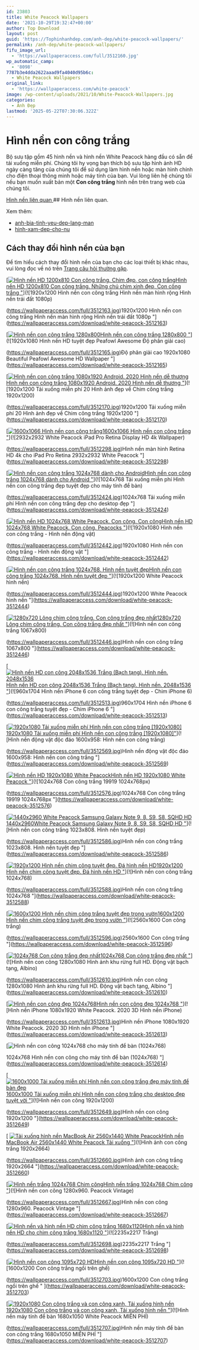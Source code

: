 ```yaml
---
id: 23803
title: White Peacock Wallpapers
date: '2021-10-29T19:32:47+00:00'
author: Top Download
layout: post
guid: 'https://Tophinhanhdep.com/anh-dep/white-peacock-wallpapers/'
permalink: /anh-dep/white-peacock-wallpapers/
fifu_image_url:
  - 'https://wallpaperaccess.com/full/3512160.jpg'
wp_automatic_camp:
  - '8098'
7787b3e4dda2622aaad9fa4040d95b6c:
  - White Peacock Wallpapers
original_link:
  - 'https://wallpaperaccess.com/white-peacock'
image: /wp-content/uploads/2021/10/White-Peacock-Wallpapers.jpg
categories:
  - Ảnh Đẹp
lastmod: '2025-05-22T07:30:06.322Z'
---
```

# Hình nền con công trắng

Bộ sưu tập gồm 45 hình nền và hình nền White Peacock hàng đầu có sẵn để tải xuống miễn phí. Chúng tôi hy vọng bạn thích bộ sưu tập hình ảnh HD ngày càng tăng của chúng tôi để sử dụng làm hình nền hoặc màn hình chính cho điện thoại thông minh hoặc máy tính của bạn. Vui lòng liên hệ chúng tôi nếu bạn muốn xuất bản một **Con công trắng** hình nền trên trang web của chúng tôi.

[Hình nền liên quan ](#related) ## Hình nền liên quan.

   
 Xem thêm:

   
- [anh-bia-tinh-yeu-dep-lang-man](https://tophinhanhdep.com/anh-bia/anh-bia-tinh-yeu-dep-lang-man/)
- [hinh-xam-dep-cho-nu](https://tophinhanhdep.com/hinh-xam-dep/hinh-xam-dep-cho-nu/)

## Cách thay đổi hình nền của bạn

Để tìm hiểu cách thay đổi hình nền của bạn cho các loại thiết bị khác nhau, vui lòng đọc về nó trên [Trang câu hỏi thường gặp](https://tophinhanhdep.com/faq/).

  
[[![Hình nền HD 1200x810 Con công trắng.  Chim đẹp, con công trắng](https://wallpaperaccess.com/full/3512160.jpg)Hình nền HD 1200x810 Con công trắng. Những chú chim xinh đẹp, Con công trắng "](https://wallpaperaccess.com/download/white-peacock-3512160)](![1920x1200 Hình nền con công trắng Hình nền màn hình rộng Hình nền trái đất 1080p)

(https://wallpaperaccess.com/full/3512163.jpg)1920x1200 Hình nền con công trắng Hình nền màn hình rộng Hình nền trái đất 1080p "](https://wallpaperaccess.com/download/white-peacock-3512163)

[[![Hình nền con công trắng 1280x800](https://wallpaperaccess.com/full/1561547.jpg)Hình nền con công trắng 1280x800 "](https://wallpaperaccess.com/download/white-peacock-1561547)](![1920x1080 Hình nền HD tuyệt đẹp Peafowl Awesome Độ phân giải cao)

(https://wallpaperaccess.com/full/3512165.jpg)Độ phân giải cao 1920x1080 Beautiful Peafowl Awesome HD Wallpaper "](https://wallpaperaccess.com/download/white-peacock-3512165)

[[![Hình nền con công trắng 1080x1920 Android.  2020 Hình nền dễ thương](https://wallpaperaccess.com/full/3512169.jpg)Hình nền con công trắng 1080x1920 Android. 2020 Hình nền dễ thương "](https://wallpaperaccess.com/download/white-peacock-3512169)](![1920x1200 Tải xuống miễn phí 20 Hình ảnh đẹp về Chim công trắng 1920x1200)

(https://wallpaperaccess.com/full/3512170.jpg)1920x1200 Tải xuống miễn phí 20 Hình ảnh đẹp về Chim công trắng 1920x1200 "](https://wallpaperaccess.com/download/white-peacock-3512170)

[[![1600x1066 Hình nền con công trắng](https://wallpaperaccess.com/full/3512283.jpg)1600x1066 Hình nền con công trắng "](https://wallpaperaccess.com/download/white-peacock-3512283)](![2932x2932 White Peacock iPad Pro Retina Display HD 4k Wallpaper)

(https://wallpaperaccess.com/full/3512298.jpg)Hình nền màn hình Retina HD 4k cho iPad Pro Retina 2932x2932 White Peacock "](https://wallpaperaccess.com/download/white-peacock-3512298)

[[![Hình nền con công trắng 1024x768 dành cho Android](https://wallpaperaccess.com/full/3512317.jpg)Hình nền con công trắng 1024x768 dành cho Android "](https://wallpaperaccess.com/download/white-peacock-3512317)](![1024x768 Tải xuống miễn phí Hình nền con công trắng đẹp tuyệt đẹp cho máy tính để bàn)

(https://wallpaperaccess.com/full/3512424.jpg)1024x768 Tải xuống miễn phí Hình nền con công trắng đẹp cho desktop đẹp "](https://wallpaperaccess.com/download/white-peacock-3512424)

[[![Hình nền HD 1024x768 White Peacock.  Con công.  Con công](https://wallpaperaccess.com/full/3512441.jpg)Hình nền HD 1024x768 White Peacock. Con công. Peacocks "](https://wallpaperaccess.com/download/white-peacock-3512441)](![1920x1080 Hình nền con công trắng - Hình nền động vật)

(https://wallpaperaccess.com/full/3512442.jpg)1920x1080 Hình nền con công trắng - Hình nền động vật "](https://wallpaperaccess.com/download/white-peacock-3512442)

[[![Hình nền con công trắng 1024x768.  Hình nền tuyệt đẹp](https://wallpaperaccess.com/full/3512443.jpg)Hình nền con công trắng 1024x768. Hình nền tuyệt đẹp "](https://wallpaperaccess.com/download/white-peacock-3512443)](![1920x1200 White Peacock hình nền)

(https://wallpaperaccess.com/full/3512444.jpg)1920x1200 White Peacock hình nền "](https://wallpaperaccess.com/download/white-peacock-3512444)

[[![1280x720 Lông chim công trắng.  Con công trắng đẹp nhất](https://wallpaperaccess.com/full/3512445.jpg)1280x720 Lông chim công trắng. Con công trắng đẹp nhất "](https://wallpaperaccess.com/download/white-peacock-3512445)](![Hình nền con công trắng 1067x800)

(https://wallpaperaccess.com/full/3512446.jpg)Hình nền con công trắng 1067x800 "](https://wallpaperaccess.com/download/white-peacock-3512446)

[[![Hình nền HD con công 2048x1536 Trắng (Bạch tạng).  Hình nền.  2048x1536](https://wallpaperaccess.com/full/3512510.jpg)Hình nền HD con công 2048x1536 Trắng (Bạch tạng). Hình nền. 2048x1536 "](https://wallpaperaccess.com/download/white-peacock-3512510)](![960x1704 Hình nền iPhone 6 con công trắng tuyệt đẹp - Chim iPhone 6)

(https://wallpaperaccess.com/full/3512513.jpg)960x1704 Hình nền iPhone 6 con công trắng tuyệt đẹp - Chim iPhone 6 "](https://wallpaperaccess.com/download/white-peacock-3512513)

[[![1920x1080 Tải xuống miễn phí Hình nền con công trắng [1920x1080]](https://wallpaperaccess.com/full/3512520.jpg)1920x1080 Tải xuống miễn phí Hình nền con công trắng \[1920x1080\]"](https://wallpaperaccess.com/download/white-peacock-3512520)](![Hình nền động vật độc đáo 1600x958: Hình nền con công trắng)

(https://wallpaperaccess.com/full/3512569.jpg)Hình nền động vật độc đáo 1600x958: Hình nền con công trắng "](https://wallpaperaccess.com/download/white-peacock-3512569)

[[![Hình nền HD 1920x1080 White Peacock](https://wallpaperaccess.com/full/3512573.jpg)Hình nền HD 1920x1080 White Peacock "](https://wallpaperaccess.com/download/white-peacock-3512573)](![1024x768 Con công trắng 19919 1024x768px)

(https://wallpaperaccess.com/full/3512576.jpg)1024x768 Con công trắng 19919 1024x768px "](https://wallpaperaccess.com/download/white-peacock-3512576)

[[![1440x2960 ​​White Peacock Samsung Galaxy Note 9, 8, S9, S8, SQHD HD](https://wallpaperaccess.com/full/3512577.jpg)1440x2960 ​​White Peacock Samsung Galaxy Note 9, 8, S9, S8, SQHD HD "](https://wallpaperaccess.com/download/white-peacock-3512577)](![Hình nền con công trắng 1023x808.  Hình nền tuyệt đẹp)

(https://wallpaperaccess.com/full/3512586.jpg)Hình nền con công trắng 1023x808. Hình nền tuyệt đẹp "](https://wallpaperaccess.com/download/white-peacock-3512586)

[[![1920x1200 Hình nền chim công tuyệt đẹp.  Đá hình nền HD](https://wallpaperaccess.com/full/145671.jpg)1920x1200 Hình nền chim công tuyệt đẹp. Đá hình nền HD "](https://wallpaperaccess.com/download/white-peacock-145671)](![Hình nền con công trắng 1024x768)

(https://wallpaperaccess.com/full/3512588.jpg)Hình nền con công trắng 1024x768 "](https://wallpaperaccess.com/download/white-peacock-3512588)

[[![1600x1200 Hình nền chim công trắng tuyệt đẹp trong vườn](https://wallpaperaccess.com/full/3512589.jpg)1600x1200 Hình nền chim công trắng tuyệt đẹp trong vườn "](https://wallpaperaccess.com/download/white-peacock-3512589)](![2560x1600 Con công trắng)

(https://wallpaperaccess.com/full/3512596.jpg)2560x1600 Con công trắng "](https://wallpaperaccess.com/download/white-peacock-3512596)

[[![1024x768 Con công trắng đẹp nhất](https://wallpaperaccess.com/full/3512607.jpg)1024x768 Con công trắng đẹp nhất "](https://wallpaperaccess.com/download/white-peacock-3512607)](![Hình nền con công 1280x1080 Hình ảnh khu rừng full HD.  Động vật bạch tạng, Albino)

(https://wallpaperaccess.com/full/3512610.jpg)Hình nền con công 1280x1080 Hình ảnh khu rừng full HD. Động vật bạch tạng, Albino "](https://wallpaperaccess.com/download/white-peacock-3512610)

[[![Hình nền con công đẹp 1024x768](https://wallpaperaccess.com/full/3512612.jpg)Hình nền con công đẹp 1024x768 "](https://wallpaperaccess.com/download/white-peacock-3512612)](![Hình nền iPhone 1080x1920 White Peacock.  2020 3D Hình nền iPhone)

(https://wallpaperaccess.com/full/3512613.jpg)Hình nền iPhone 1080x1920 White Peacock. 2020 3D Hình nền iPhone "](https://wallpaperaccess.com/download/white-peacock-3512613)

[![Hình nền con công 1024x768 cho máy tính để bàn (1024x768)](https://wallpaperaccess.com/full/3512614.jpg)

1024x768 Hình nền con công cho máy tính để bàn (1024x768) "](https://wallpaperaccess.com/download/white-peacock-3512614)

[[![1600x1000 Tải xuống miễn phí Hình nền con công trắng đẹp máy tính để bàn đẹp](https://wallpaperaccess.com/full/3512624.jpg)1600x1000 Tải xuống miễn phí Hình nền con công trắng cho desktop đẹp tuyệt vời "](https://wallpaperaccess.com/download/white-peacock-3512624)](![Hình nền con công 1920x1200)

(https://wallpaperaccess.com/full/3512649.jpg)Hình nền con công 1920x1200 "](https://wallpaperaccess.com/download/white-peacock-3512649)

[ [![Tải xuống hình nền MacBook Air 2560x1440 White Peacock](https://wallpaperaccess.com/full/3512651.jpg)Hình nền MacBook Air 2560x1440 White Peacock Tải xuống "](https://wallpaperaccess.com/download/white-peacock-3512651)](![Hình ảnh con công trắng 1920x2664)

(https://wallpaperaccess.com/full/3512660.jpg)Hình ảnh con công trắng 1920x2664 "](https://wallpaperaccess.com/download/white-peacock-3512660)

[[![Hình nền trắng 1024x768 Chim công](https://wallpaperaccess.com/full/3512664.jpg)Hình nền trắng 1024x768 Chim công "](https://wallpaperaccess.com/download/white-peacock-3512664)](![Hình nền con công 1280x960.  Peacock Vintage)

(https://wallpaperaccess.com/full/3512667.jpg)Hình nền con công 1280x960. Peacock Vintage "](https://wallpaperaccess.com/download/white-peacock-3512667)

[[![Hình nền và hình nền HD chim công trắng 1680x1120](https://wallpaperaccess.com/full/3512688.jpg)Hình nền và hình nền HD cho chim công trắng 1680x1120 "](https://wallpaperaccess.com/download/white-peacock-3512688)](![2235x2217 Trắng)

(https://wallpaperaccess.com/full/3512698.jpg)2235x2217 Trắng "](https://wallpaperaccess.com/download/white-peacock-3512698)

[[![Hình nền con công 1095x720 HD](https://wallpaperaccess.com/full/3512700.jpg)Hình nền con công 1095x720 HD "](https://wallpaperaccess.com/download/white-peacock-3512700)](![1600x1200 Con công trắng ngồi trên ghế)

(https://wallpaperaccess.com/full/3512703.jpg)1600x1200 Con công trắng ngồi trên ghế " ](https://wallpaperaccess.com/download/white-peacock-3512703)

[[![1920x1080 Con công trắng và con công xanh, Tải xuống hình nền](https://wallpaperaccess.com/full/3512705.jpg)1920x1080 Con công trắng và con công xanh, Tải xuống hình nền "](https://wallpaperaccess.com/download/white-peacock-3512705)](![Hình nền máy tính để bàn 1680x1050 White Peacock MIỄN PHÍ)

(https://wallpaperaccess.com/full/3512707.jpg)Hình nền máy tính để bàn con công trắng 1680x1050 MIỄN PHÍ "](https://wallpaperaccess.com/download/white-peacock-3512707)
